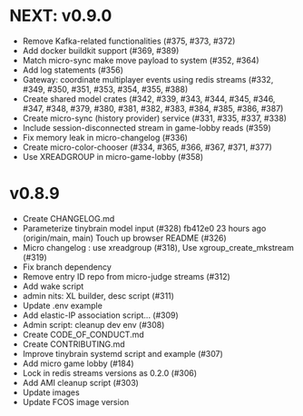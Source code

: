 # NEXT: v0.9.0

- Remove Kafka-related functionalities (#375, #373, #372)
- Add docker buildkit support (#369, #389)
- Match micro-sync make move payload to system (#352, #364)
- Add log statements (#356)
- Gateway: coordinate multiplayer events using redis streams (#332, #349, #350, #351, #353, #354, #355, #388)
- Create shared model crates (#342, #339, #343, #344, #345, #346, #347, #348, #379, #380, #381, #382, #383, #384, #385, #386, #387)
- Create micro-sync (history provider) service (#331, #335, #337, #338)
- Include session-disconnected stream in game-lobby reads (#359)
- Fix memory leak in micro-changelog (#336)
- Create micro-color-chooser (#334, #365, #366, #367, #371, #377)
- Use XREADGROUP in micro-game-lobby (#358) 

# v0.8.9

- Create CHANGELOG.md
- Parameterize tinybrain model input (#328) 
fb412e0 23 hours ago (origin/main, main) Touch up browser README (#326) 
- Micro changelog : use xreadgroup  (#318), Use xgroup_create_mkstream (#319) 
- Fix branch dependency 
- Remove entry ID repo from micro-judge streams (#312) 
- Add wake script 
- admin nits: XL builder, desc script (#311) 
- Update .env example 
- Add elastic-IP association script... (#309) 
- Admin script: cleanup dev env (#308) 
- Create CODE_OF_CONDUCT.md 
- Create CONTRIBUTING.md 
- Improve tinybrain systemd script and example (#307) 
- Add micro game lobby (#184) 
- Lock in redis streams versions as 0.2.0 (#306) 
- Add AMI cleanup script (#303) 
- Update images 
- Update FCOS image version 
